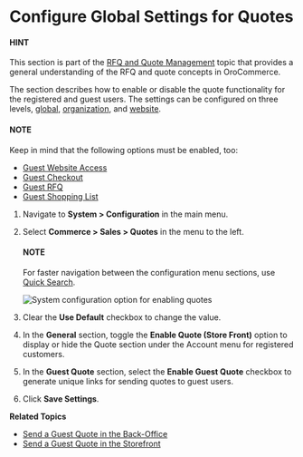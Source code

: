 <a id="sys-conf-commerce-guest-enable-guest-quotes"></a>

# Configure Global Settings for Quotes

<!-- begin_guest_quote -->

#### HINT
This section is part of the [RFQ and Quote Management](../../../../../concept-guides/customers-sales/rfq-quotes/index.md#concept-guide-rfq-quotes) topic that provides a general understanding of the RFQ and quote concepts in OroCommerce.

The section describes how to enable or disable the quote functionality for the registered and guest users. The settings can be configured on three levels, [global](#sys-conf-commerce-guest-enable-guest-quotes), [organization](../../../user-management/organizations/org-configuration/commerce/sales/organization-quote.md#sys-organization-quotes), and [website](../../../websites/web-configuration/commerce/sales/website-quotes.md#sys-websites-quotes).

#### NOTE
Keep in mind that the following options must be enabled, too:

* [Guest Website Access](../guests/global-guest-access.md#sys-conf-commerce-guest-enable-access)
* [Guest Checkout](global-checkout-config.md#user-guide-system-configuration-commerce-sales-checkout)
* [Guest RFQ](rfq.md#user-guide-system-configuration-commerce-sales-rfq)
* [Guest Shopping List](global-shopping-list.md#user-guide-system-configuration-commerce-sales-shopping-list)

1. Navigate to **System > Configuration** in the main menu.
2. Select **Commerce > Sales > Quotes** in the menu to the left.

   #### NOTE
   For faster navigation between the configuration menu sections, use [Quick Search](../../quick-search.md#user-guide-system-configuration-quick-search).

   ![System configuration option for enabling quotes](user/img/system/config_commerce/sales/global_quote_config.png)
3. Clear the **Use Default** checkbox to change the value.
4. In the **General** section, toggle the **Enable Quote (Store Front)** option to display or hide the Quote section under the Account menu for registered customers.
5. In the **Guest Quote** section, select the **Enable Guest Quote** checkbox to generate unique links for sending quotes to guest users.
6. Click **Save Settings**.

<!-- finish_guest_quote -->

**Related Topics**

* [Send a Guest Quote in the Back-Office](../../../../sales/quotes/guest-quote.md#user-guide-sales-guest-quotes)
* [Send a Guest Quote in the Storefront](../../../../../storefront/quotes/guests.md#frontstore-guide-guest-quotes)
